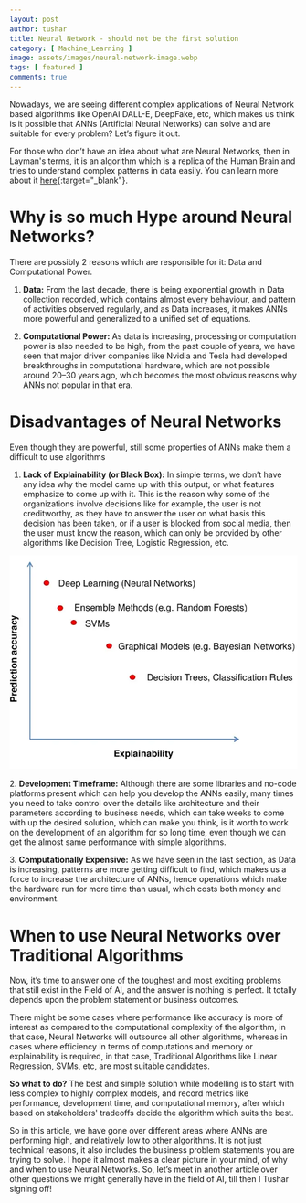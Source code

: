 ```yaml
---
layout: post
author: tushar
title: Neural Network - should not be the first solution
category: [ Machine_Learning ]
image: assets/images/neural-network-image.webp
tags: [ featured ]
comments: true
---
```

Nowadays, we are seeing different complex applications of Neural Network based algorithms like OpenAI DALL-E, DeepFake, etc, which makes us think is it possible that ANNs (Artificial Neural Networks) can solve and are suitable for every problem? Let’s figure it out.

For those who don’t have an idea about what are Neural Networks, then in Layman's terms, it is an algorithm which is a replica of the Human Brain and tries to understand complex patterns in data easily. You can learn more about it [here](https://www.investopedia.com/terms/n/neuralnetwork.asp){:target="_blank"}.

Why is so much Hype around Neural Networks?
===========================================

There are possibly 2 reasons which are responsible for it: Data and Computational Power.

1.  **Data:** From the last decade, there is being exponential growth in Data collection recorded, which contains almost every behaviour, and pattern of activities observed regularly, and as Data increases, it makes ANNs more powerful and generalized to a unified set of equations.

2. **Computational Power:** As data is increasing, processing or computation power is also needed to be high, from the past couple of years, we have seen that major driver companies like Nvidia and Tesla had developed breakthroughs in computational hardware, which are not possible around 20–30 years ago, which becomes the most obvious reasons why ANNs not popular in that era.

Disadvantages of Neural Networks
================================

Even though they are powerful, still some properties of ANNs make them a difficult to use algorithms

1.  **Lack of Explainability (or Black Box):** In simple terms, we don’t have any idea why the model came up with this output, or what features emphasize to come up with it. This is the reason why some of the organizations involve decisions like for example, the user is not creditworthy, as they have to answer the user on what basis this decision has been taken, or if a user is blocked from social media, then the user must know the reason, which can only be provided by other algorithms like Decision Tree, Logistic Regression, etc.

![Explainability v/s Accuracy](/assets/images/explainability-accuracy.webp)

2\. **Development Timeframe:** Although there are some libraries and no-code platforms present which can help you develop the ANNs easily, many times you need to take control over the details like architecture and their parameters according to business needs, which can take weeks to come with up the desired solution, which can make you think, is it worth to work on the development of an algorithm for so long time, even though we can get the almost same performance with simple algorithms.

3\. **Computationally Expensive:** As we have seen in the last section, as Data is increasing, patterns are more getting difficult to find, which makes us a force to increase the architecture of ANNs, hence operations which make the hardware run for more time than usual, which costs both money and environment.

When to use Neural Networks over Traditional Algorithms
=======================================================

Now, it’s time to answer one of the toughest and most exciting problems that still exist in the Field of AI, and the answer is nothing is perfect. It totally depends upon the problem statement or business outcomes.

There might be some cases where performance like accuracy is more of interest as compared to the computational complexity of the algorithm, in that case, Neural Networks will outsource all other algorithms, whereas in cases where efficiency in terms of computations and memory or explainability is required, in that case, Traditional Algorithms like Linear Regression, SVMs, etc, are most suitable candidates.

**So what to do?** The best and simple solution while modelling is to start with less complex to highly complex models, and record metrics like performance, development time, and computational memory, after which based on stakeholders' tradeoffs decide the algorithm which suits the best.

So in this article, we have gone over different areas where ANNs are performing high, and relatively low to other algorithms. It is not just technical reasons, it also includes the business problem statements you are trying to solve. I hope it almost makes a clear picture in your mind, of why and when to use Neural Networks. So, let’s meet in another article over other questions we might generally have in the field of AI, till then I Tushar signing off!
